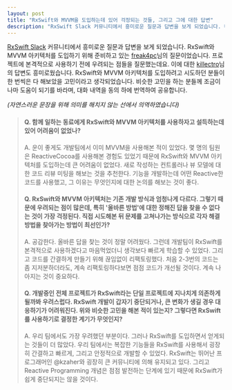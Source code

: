```yaml
---
layout: post
title: "RxSwift와 MVVM을 도입하는데 있어 걱정되는 것들, 그리고 그에 대한 답변"
description: "RxSwift Slack 커뮤니티에서 흥미로운 질문과 답변을 보게 되었습니다. 비슷한 고민을 하는 분들께 도움이 되면 좋겠다는 마음으로 허락을 받고 번역하여 공유합니다."
---
```


[RxSwift Slack](https://rxswift-slack.herokuapp.com) 커뮤니티에서 흥미로운 질문과 답변을 보게 되었습니다. RxSwift와 MVVM 아키텍처를 도입하기 위해 준비하고 있는 [freak4pc](https://github.com/freak4pc)님의 질문이었습니다. 프로젝트에 본격적으로 사용하기 전에 우려되는 점들을 질문했는데요. 이에 대한 [killectro](https://github.com/killectro)님의 답변도 흥미로웠습니다. RxSwift와 MVVM 아키텍처를 도입하려고 시도하던 분들이 한 번씩은 다 해보았을 고민이라고 생각되었습니다. 비슷한 고민을 하는 분들께 조금이나마 도움이 되기를 바라며, 대화 내역을 동의 하에 번역하여 공유합니다.

*(자연스러운 문장을 위해 의미를 해치지 않는 선에서 의역하였습니다)*

> #### Q. 함께 일하는 동료에게 RxSwift와 MVVM 아키텍처를 사용하자고 설득하는데 있어 어려움이 없었나?
>
> A. 운이 좋게도 개발팀에서 이미 MVVM을 사용해본 적이 있었다. 몇 명의 팀원은 ReactiveCocoa를 사용해본 경험도 있었기 때문에 RxSwift와 MVVM 아키텍처를 도입하는데 큰 어려움이 없었다. 새로 작성하는 컨트롤러나 뷰 모델에 대한 코드 리뷰 미팅을 해보는 것을 추천한다. 기능을 개발하는데 어떤 Reactive한 코드를 사용했고, 그 이유는 무엇인지에 대한 논의를 해보는 것이 좋다.
>
> #### Q. RxSwift와 MVVM 아키텍처는 기존 개발 방식과 엄청나게 다르다. 그렇기 때문에 우려되는 점이 많은데, 특히 '올바른 방법'에 대한 정해진 답을 찾을 수 없다는 것이 가장 걱정된다. 직접 시도해본 뒤 문제를 고쳐나가는 방식으로 각자 해결 방법을 찾아가는 방법이 최선인가?
>
> A. 공감한다. 올바른 답을 찾는 것이 정말 어려웠다. 그런데 개발팀이 RxSwift를 본격적으로 사용하겠다고 마음먹었더니 생각보다 빠르게 학습할 수 있었다. 그리고 코드를 간결하게 만들기 위해 끊임없이 리팩토링했다. 처음 2-3번의 코드는 좀 지저분하더라도, 계속 리팩토링하다보면 점점 코드가 개선될 것이다. 계속 나아지는 것이 중요하다.
>
> #### Q. 개발중인 전체 프로젝트가 RxSwift라는 단일 프로젝트에 지나치게 의존하게 될까봐 우려스럽다. RxSwift 개발이 갑자기 중단되거나, 큰 변화가 생길 경우 대응하기가 어려워진다. 위와 비슷한 고민을 해본 적이 있는지? 그렇다면 RxSwift를 사용하기로 결정한 계기가 무엇인지?
>
> A. 우리 팀에서도 가장 우려했던 부분이다. 그러나 RxSwift를 도입하면서 얻게되는 것들이 더 많았다. 우리 팀에서는 복잡한 기능들을 RxSwift를 사용해서 굉장히 간결하고 빠르게, 그리고 안정적으로 개발할 수 있었다. RxSwift는 뛰어난 프로그래머인 @kzaher와 굉장히 큰 커뮤니티에 의해 유지되고 있다. 그리고 Reactive Programming 개념은 점점 발전하는 단계에 있기 때문에 RxSwift가 쉽게 중단되지는 않을 것이다.
